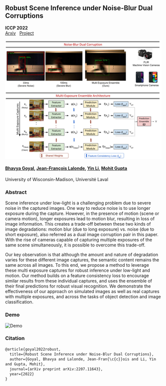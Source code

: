 ## Robust Scene Inference under Noise-Blur Dual Corruptions

**ICCP 2022** <br> [Arxiv](https://arxiv.org/abs/2207.11643) &nbsp; [Project](https://wisionlab.cs.wisc.edu/project/noiseblurdual/)

![teaser](figures/teaser.jpg)

#### [Bhavya Goyal](https://bhavyagoyal.github.io), [Jean-François Lalonde](http://vision.gel.ulaval.ca/~jflalonde/), [Yin Li](https://www.biostat.wisc.edu/~yli/), [Mohit Gupta](https://wisionlab.cs.wisc.edu/people/mohit-gupta/)
University of Wisconsin-Madison, Université Laval


### Abstract

Scene inference under low-light is a challenging problem due to severe noise in the captured images. One way to reduce noise is to use longer exposure during the capture. However, in the presence of motion (scene or camera motion), longer exposures lead to motion blur, resulting in loss of image information. This creates a trade-off between these two kinds of image degradations: motion blur (due to long exposure) vs. noise (due to short exposure), also referred as a dual image corruption pair in this paper. With the rise of cameras capable of capturing multiple exposures of the same scene simultaneously, it is possible to overcome this trade-off.

Our key observation is that although the amount and nature of degradation varies for these different image captures, the semantic content remains the same across all images. To this end, we propose a method to leverage these multi exposure captures for robust inference under low-light and motion. Our method builds on a feature consistency loss to encourage similar results from these individual captures, and uses the ensemble of their final predictions for robust visual recognition. We demonstrate the effectiveness of our approach on simulated images as well as real captures with multiple exposures, and across the tasks of object detection and image classification.

### Demo

![Demo](figures/Demo.gif)



### Citation
```
@article{goyal2022robust,
  title={Robust Scene Inference under Noise-Blur Dual Corruptions},
  author={Goyal, Bhavya and Lalonde, Jean-Fran{\c{c}}ois and Li, Yin and Gupta, Mohit},
  journal={arXiv preprint arXiv:2207.11643},
  year={2022}
}
```
